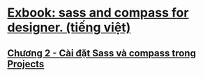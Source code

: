 # [ Exbook: sass and compass for designer. (tiếng việt) ](https://github.com/ngnam/learn-sass-and-compass-for-designer)

## [ Chương 2 - Cài đặt Sass và compass trong Projects ](https://github.com/ngnam/learn-sass-and-compass-for-designer/blob/master/Chapter-2-Setting-Up-a-Sass-and-Compass-project.md)

